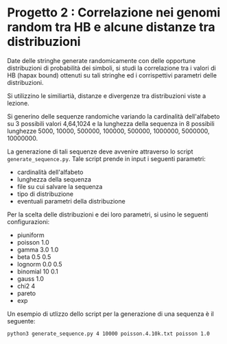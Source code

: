 # Progetto 2 : Correlazione nei genomi random tra HB e alcune distanze tra distribuzioni

Date delle stringhe generate randomicamente con delle opportune distribuzioni di probabilità dei simboli,
si studi la correlazione tra i valori di HB (hapax bound) ottenuti su tali stringhe ed i corrispettivi parametri delle distribuzioni.


Si utilizzino le similiartià, distanze e divergenze tra distribuzioni viste a lezione.

Si generino delle sequenze randomiche 
variando la cardinalità dell'alfabeto su 3 possibili valori 4,64,1024
e la lunghezza della sequenza in 8 possibili lunghezze 5000, 10000, 500000, 100000, 500000, 1000000, 5000000, 10000000.

La generazione di tali sequenze deve avvenire attraverso lo script `generate_sequence.py`.
Tale script prende in input i seguenti parametri:
- cardinalità dell'alfabeto
- lunghezza della sequenza
- file su cui salvare la sequenza
- tipo di distribuzione
- eventuali parametri della distribuzione

Per la scelta delle distribuzioni e dei loro parametri, si usino le seguenti configurazioni:
- piuniform
- poisson 1.0
- gamma 3.0 1.0
- beta 0.5 0.5
- lognorm 0.0 0.5
- binomial 10 0.1
- gauss 1.0
- chi2 4
- pareto
- exp

Un esempio di utlizzo dello script per la generazione di una sequenza è il seguente:
```
python3 generate_sequence.py 4 10000 poisson.4.10k.txt poisson 1.0
```

